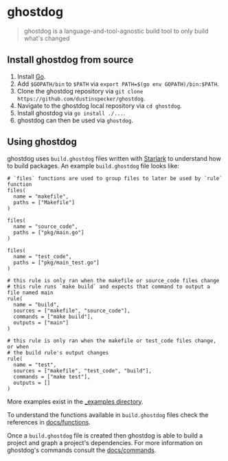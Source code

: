 # ghostdog

> ghostdog is a language-and-tool-agnostic build tool to only build what's changed

## Install ghostdog from source

1. Install [Go](https://golang.org/dl/).
1. Add `$GOPATH/bin` to `$PATH` via `export PATH=$(go env GOPATH)/bin:$PATH`.
1. Clone the ghostdog repository via `git clone https://github.com/dustinspecker/ghostdog`.
1. Navigate to the ghostdog local repository via `cd ghostdog`.
1. Install ghostdog via `go install ./...`.
1. ghostdog can then be used via `ghostdog`.


## Using ghostdog

ghostdog uses `build.ghostdog` files written with [Starlark](https://github.com/bazelbuild/starlark) to understand how to build packages. An example `build.ghostdog` file looks like:

```starlark
# `files` functions are used to group files to later be used by `rule` function
files(
  name = "makefile",
  paths = ["Makefile"]
)

files(
  name = "source_code",
  paths = ["pkg/main.go"]
)

files(
  name = "test_code",
  paths = ["pkg/main_test.go"]
)

# this rule is only ran when the makefile or source_code files change
# this rule runs `make build` and expects that command to output a file named main
rule(
  name = "build",
  sources = ["makefile", "source_code"],
  commands = ["make build"],
  outputs = ["main"]
)

# this rule is only ran when the makefile or test_code files change, or when
# the build rule's output changes
rule(
  name = "test",
  sources = ["makefile", "test_code", "build"],
  commands = ["make test"],
  outputs = []
)
```

More examples exist in the [_examples directory](_examples).

To understand the functions available in `build.ghostdog` files check the references in [docs/functions](docs/functions).

Once a `build.ghostdog` file is created then ghostdog is able to build a project and graph a project's
dependencies. For more information on ghostdog's commands consult the [docs/commands](docs/commands).
